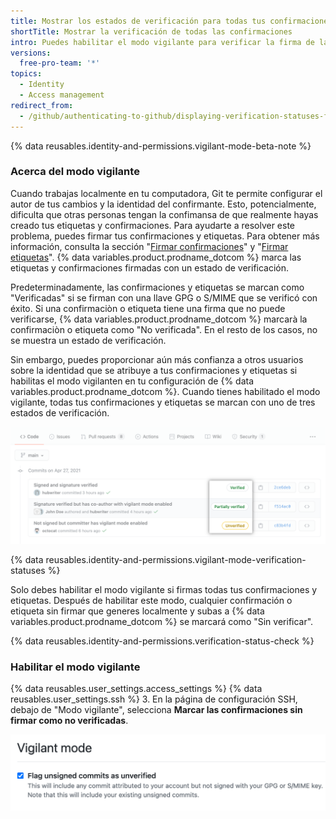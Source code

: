 ```yaml
---
title: Mostrar los estados de verificación para todas tus confirmaciones
shortTitle: Mostrar la verificación de todas las confirmaciones
intro: Puedes habilitar el modo vigilante para verificar la firma de las confirmaciones y así marcar todas tus etiquetas y confirmaciones con un estado de verificación de firma.
versions:
  free-pro-team: '*'
topics:
  - Identity
  - Access management
redirect_from:
  - /github/authenticating-to-github/displaying-verification-statuses-for-all-of-your-commits
---
```


{% data reusables.identity-and-permissions.vigilant-mode-beta-note %}

### Acerca del modo vigilante

Cuando trabajas localmente en tu computadora, Git te permite configurar el autor de tus cambios y la identidad del confirmante. Esto, potencialmente, dificulta que otras personas tengan la confimansa de que realmente hayas creado tus etiquetas y confirmaciones. Para ayudarte a resolver este problema, puedes firmar tus confirmaciones y etiquetas. Para obtener más información, consulta la sección "[Firmar confirmaciones](/github/authenticating-to-github/signing-commits)" y "[Firmar etiquetas](/github/authenticating-to-github/signing-tags)". {% data variables.product.prodname_dotcom %} marca las etiquetas y confirmaciones firmadas con un estado de verificación.

Predeterminadamente, las confirmaciones y etiquetas se marcan como "Verificadas" si se firman con una llave GPG o S/MIME que se verificó con éxito. Si una confirmaciòn o etiqueta tiene una firma que no puede verificarse, {% data variables.product.prodname_dotcom %} marcarà la confirmaciòn o etiqueta como "No verificada". En el resto de los casos, no se muestra un estado de verificación.

Sin embargo, puedes proporcionar aún más confianza a otros usuarios sobre la identidad que se atribuye a tus confirmaciones y etiquetas si habilitas el modo vigilanten en tu configuración de {% data variables.product.prodname_dotcom %}. Cuando tienes habilitado el modo vigilante, todas tus confirmaciones y etiquetas se marcan con uno de tres estados de verificación.

![Estados de verificación de firma](/assets/images/help/commits/signature-verification-statuses.png)

{% data reusables.identity-and-permissions.vigilant-mode-verification-statuses %}

Solo debes habilitar el modo vigilante si firmas todas tus confirmaciones y etiquetas. Después de habilitar este modo, cualquier confirmación o etiqueta sin firmar que generes localmente y subas a {% data variables.product.prodname_dotcom %} se marcará como "Sin verificar".

{% data reusables.identity-and-permissions.verification-status-check %}

### Habilitar el modo vigilante

{% data reusables.user_settings.access_settings %}
{% data reusables.user_settings.ssh %}
3. En la página de configuración SSH, debajo de "Modo vigilante", selecciona **Marcar las confirmaciones sin firmar como no verificadas**.

   ![Casilla de verificación para marcar las confirmaciones no firmadas como sin verificar](/assets/images/help/commits/vigilant-mode-checkbox.png)
